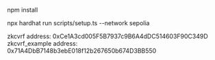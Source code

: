 npm install

npx hardhat run scripts/setup.ts --network sepolia

zkcvrf address:  0xCe1A3cd005F5B7937c9B6A4dDC514603F90C349D
zkcvrf_example address:  0x71A4DbB7148b3ebE018f12b267650b674D3BB550

